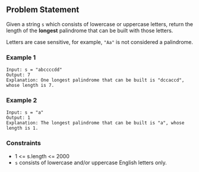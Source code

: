 ## **Problem Statement**

Given a string `s` which consists of lowercase or uppercase letters, return the length of the **longest**
palindrome
 that can be built with those letters.

Letters are case sensitive, for example, `"Aa"` is not considered a palindrome.

### Example 1
    Input: s = "abccccdd"
    Output: 7
    Explanation: One longest palindrome that can be built is "dccaccd", whose length is 7.

### Example 2
    Input: s = "a"
    Output: 1
    Explanation: The longest palindrome that can be built is "a", whose length is 1.

### Constraints
- 1 <= s.length <= 2000
- `s` consists of lowercase and/or uppercase English letters only.